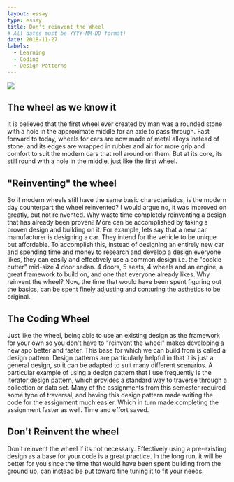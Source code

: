 ```yaml
---
layout: essay
type: essay
title: Don't reinvent the Wheel
# All dates must be YYYY-MM-DD format!
date: 2018-11-27
labels:
  - Learning
  - Coding
  - Design Patterns
---
```

<img class="ui image" src="{{ site.baseurl }}/images/wheel.jpg"> 

## The wheel as we know it
It is believed that the first wheel ever created by man was a rounded stone with a hole in the approximate middle for an axle to pass through. Fast forward to today, wheels for cars are now made of metal alloys instead of stone, and its edges are wrapped in rubber and air for more grip and comfort to suit the modern cars that roll around on them. But at its core, its still round with a hole in the middle, just like the first wheel. 

## "Reinventing" the wheel
So if modern wheels still have the same basic characteristics, is the modern day counterpart the wheel reinvented? I would argue no, it was improved on greatly, but not reinvented. Why waste time completely reinventing a design that has already been proven? More can be accomplished by taking a proven design and building on it. For example, lets say that a new car manufacturer is designing a car. They intend for the vehicle to be unique but affordable. To accomplish this, instead of designing an entirely new car and spending time and money to research and develop a design everyone likes, they can easily and effectively use a common design i.e. the "cookie cutter" mid-size 4 door sedan. 4 doors, 5 seats, 4 wheels and an engine, a great framework to build on, and one that everyone already likes. Why reinvent the wheel? Now, the time that would have been spent figuring out the basics, can be spent finely adjusting and conturing the asthetics to be original. 

## The Coding Wheel
Just like the wheel, being able to use an existing design as the framework for your own so you don't have to "reinvent the wheel" makes developing a new app better and faster. This base for which we can build from is called a design pattern. Design patterns are particularly helpful in that it is just a general design, so it can be adapted to suit many different scenarios. A particular example of using a design pattern that I use frequently is the Iterator design pattern, which provides a standard way to traverse through a collection or data set. Many of the assignments from this semester required some type of traversal, and having this design pattern made writing the code for the assignment much easier. Which in turn made completing the assignment faster as well. Time and effort saved. 

## Don't Reinvent the wheel
Don't reinvent the wheel if its not necessary. Effectively using a pre-existing design as a base for your code is a great practice. In the long run, it will be better for you since the time that would have been spent building from the ground up, can instead be put toward fine tuning it to fit your needs.
